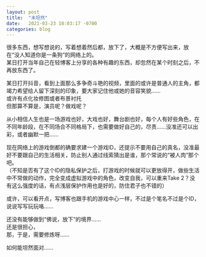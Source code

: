 ```yaml
---
layout: post
title:  "未坦然"
date:   2021-03-23 10:03:17 -0700
categories: blog
---
```

很多东西，想写想说的，写着想着然后都，放下了，大概是不方便写出来，放在“没人知道你是一条狗”的网络上的。<br>
某日打开当年自己在轻博客上分享的各种有趣的东西，却忽然在某个时刻之后，不再放东西了。

某日打开抖音，看到上面那么多争奇斗艳的视频，里面的或许是普通人的主角，都竭力希望给人留下深刻的印象，要大家记住他或她的音容笑貌……<br>
或许有点化妆修图或者布景衬托<br>
但那算不算是，演员呢？做戏呢？

从小相信人生也是一场游戏也好，大戏也好，舞台剧也好，每个人有好些角色，在不同年龄段，在不同场合不同格局下，也需要做好自己的，尽责……没准还可以出彩，或者幽默一把……

现在网络上的游戏倒都的确要求建一个游戏ID，还提示不要用自己的真名，没准最好不要跟自己的生活相关，防止别人通过线索猜出是谁，那个常说的“被人肉”那个吧。<br>
（不知是否有了这个ID的隐私保护之后，打游戏的时候就可以更放得开，做些生活中不常做的动作，完全变成虚拟游戏中的角色，改变自我，可以重来Take 2？没有这么强度的话，有点浅层保护作用也是好的，防住君子也不错的）

或许，可以看开点，写博客也跟手机的游戏中心一样，不过是个笔名不过是个ID，说说写写玩玩咯……

还没有能够做到“佛说，放下”的境界……<br>
还是很担心，<br>
那，于是，需要修炼呀……

如何能坦然面对……

<br>

